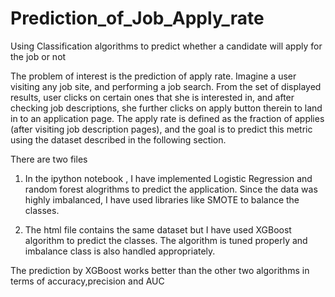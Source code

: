 # Prediction_of_Job_Apply_rate
Using Classification algorithms to predict whether a candidate will apply for the job or not

The problem of interest is the prediction of apply rate. Imagine a user visiting any job site, and
performing a job search. From the set of displayed results, user clicks on certain ones that she is
interested in, and after checking job descriptions, she further clicks on apply button therein to land in
to an application page. The apply rate is defined as the fraction of applies (after visiting job description
pages), and the goal is to predict this metric using the dataset described in the following section.

There are two files
1. In the ipython notebook , I have implemented Logistic Regression and random forest alogrithms to predict the application.
Since the data was highly imbalanced, I have used libraries like SMOTE to balance the classes.

2. The html file contains the same dataset but I have used XGBoost algorithm to predict the classes.
The algorithm is tuned properly and imbalance class is also handled appropriately.

The prediction by XGBoost works better than the other two algorithms in terms of accuracy,precision and AUC
